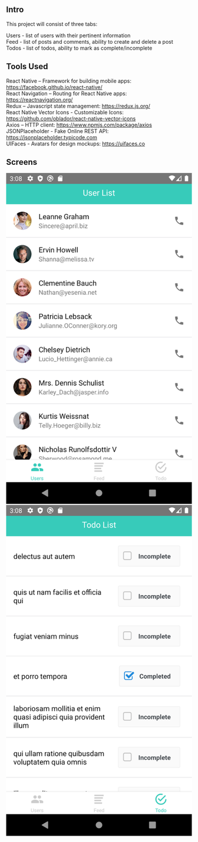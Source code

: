 ## Intro

This project will consist of three tabs:   

Users - list of users with their pertinent information   
Feed - list of posts and comments, ability to create and delete a post     
Todos - list of todos, ability to mark as complete/incomplete    

## Tools Used
React Native – Framework for building mobile apps: https://facebook.github.io/react-native/   
React Navigation – Routing for React Native apps: https://reactnavigation.org/   
Redux – Javascript state management: https://redux.js.org/   
React Native Vector Icons - Customizable Icons: https://github.com/oblador/react-native-vector-icons   
Axios – HTTP client: https://www.npmjs.com/package/axios   
JSONPlaceholder - Fake Online REST API: https://jsonplaceholder.typicode.com   
UIFaces - Avatars for design mockups: https://uifaces.co   

## Screens

![Screenshot](UserList.png)   
![Screenshot](TodoList.png)
